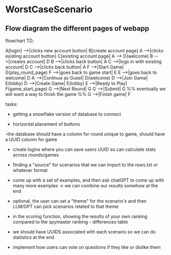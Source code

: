# WorstCaseScenario

## Flow diagram the different pages of webapp

flowchart TD;

A[login] -->|clicks new account button| B[create account page]
A -->|clicks existing account button| C[existing account page]
A --> D(welcome)
B -->|creates account| D
B -->|clicks back button| A
C -->|logs in with existing account| D
C -->|clicks back button| A
F -->|Start Game| G(play_round_page)
F -->|goes back to game start| E
E -->|goes back to welcome| D
A -->|Continue as Guest| D(welcome)
D -->|Join Game| E(lobby)
D -->|Create Game| E(lobby)
E -->|Ready to Play| F(game_start_page)
G -->|Next Round| G
G -->|Submit| G
%% eventually we will want a way to finish the game
%% G -->|Finish game| F


tasks:
- getting a snowflake version of database to connect

- horizontal placement of buttons

-the database should have a column for round unique to game, should have a UUID column for game

- create logins where you can save users UUID so can calculate stats across rounds/games

- finding a "source" for scenarios that we can import to the rows.txt or whatever format

- come up with a set of examples, and then ask chatGPT to come up with many more examples
-> we can combine our results somehow at the end

- optional, the user can set a "theme" for the scenario's and then LLM/GPT can pick scenarios related to that theme

- in the scoring function, showing the results of your own ranking compared to the spymaster ranking - differences table

- we should have UUIDS associated with each scenario so we can do statistics at the end

- implement how users can vote on questions if they like or dislike them